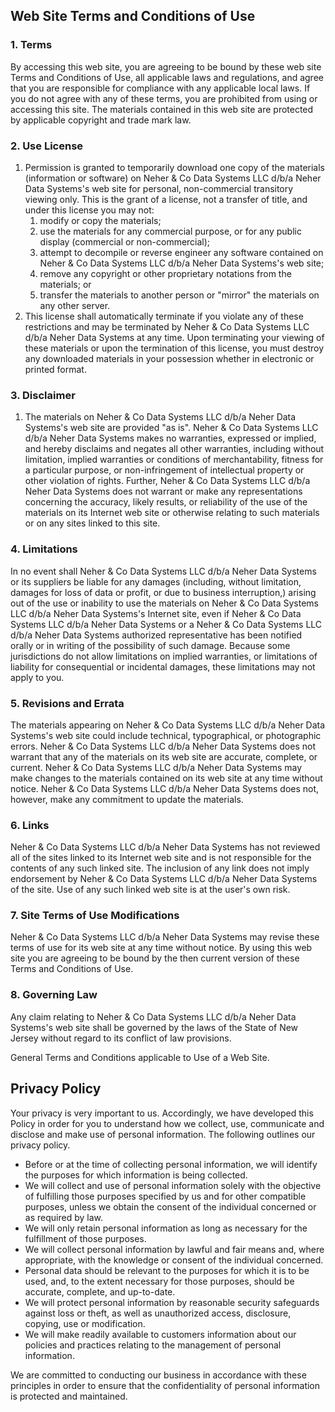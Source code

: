 Web Site Terms and Conditions of Use
------------------------------------

### 1\. Terms

By accessing this web site, you are agreeing to be bound by these web site Terms and Conditions of Use, all applicable laws and regulations, and agree that you are responsible for compliance with any applicable local laws. If you do not agree with any of these terms, you are prohibited from using or accessing this site. The materials contained in this web site are protected by applicable copyright and trade mark law.

### 2\. Use License

1.  Permission is granted to temporarily download one copy of the materials (information or software) on Neher & Co Data Systems LLC d/b/a Neher Data Systems's web site for personal, non-commercial transitory viewing only. This is the grant of a license, not a transfer of title, and under this license you may not:
    1.  modify or copy the materials;
    2.  use the materials for any commercial purpose, or for any public display (commercial or non-commercial);
    3.  attempt to decompile or reverse engineer any software contained on Neher & Co Data Systems LLC d/b/a Neher Data Systems's web site;
    4.  remove any copyright or other proprietary notations from the materials; or
    5.  transfer the materials to another person or "mirror" the materials on any other server.
2.  This license shall automatically terminate if you violate any of these restrictions and may be terminated by Neher & Co Data Systems LLC d/b/a Neher Data Systems at any time. Upon terminating your viewing of these materials or upon the termination of this license, you must destroy any downloaded materials in your possession whether in electronic or printed format.

### 3\. Disclaimer

1.  The materials on Neher & Co Data Systems LLC d/b/a Neher Data Systems's web site are provided "as is". Neher & Co Data Systems LLC d/b/a Neher Data Systems makes no warranties, expressed or implied, and hereby disclaims and negates all other warranties, including without limitation, implied warranties or conditions of merchantability, fitness for a particular purpose, or non-infringement of intellectual property or other violation of rights. Further, Neher & Co Data Systems LLC d/b/a Neher Data Systems does not warrant or make any representations concerning the accuracy, likely results, or reliability of the use of the materials on its Internet web site or otherwise relating to such materials or on any sites linked to this site.

### 4\. Limitations

In no event shall Neher & Co Data Systems LLC d/b/a Neher Data Systems or its suppliers be liable for any damages (including, without limitation, damages for loss of data or profit, or due to business interruption,) arising out of the use or inability to use the materials on Neher & Co Data Systems LLC d/b/a Neher Data Systems's Internet site, even if Neher & Co Data Systems LLC d/b/a Neher Data Systems or a Neher & Co Data Systems LLC d/b/a Neher Data Systems authorized representative has been notified orally or in writing of the possibility of such damage. Because some jurisdictions do not allow limitations on implied warranties, or limitations of liability for consequential or incidental damages, these limitations may not apply to you.

### 5\. Revisions and Errata

The materials appearing on Neher & Co Data Systems LLC d/b/a Neher Data Systems's web site could include technical, typographical, or photographic errors. Neher & Co Data Systems LLC d/b/a Neher Data Systems does not warrant that any of the materials on its web site are accurate, complete, or current. Neher & Co Data Systems LLC d/b/a Neher Data Systems may make changes to the materials contained on its web site at any time without notice. Neher & Co Data Systems LLC d/b/a Neher Data Systems does not, however, make any commitment to update the materials.

### 6\. Links

Neher & Co Data Systems LLC d/b/a Neher Data Systems has not reviewed all of the sites linked to its Internet web site and is not responsible for the contents of any such linked site. The inclusion of any link does not imply endorsement by Neher & Co Data Systems LLC d/b/a Neher Data Systems of the site. Use of any such linked web site is at the user's own risk.

### 7\. Site Terms of Use Modifications

Neher & Co Data Systems LLC d/b/a Neher Data Systems may revise these terms of use for its web site at any time without notice. By using this web site you are agreeing to be bound by the then current version of these Terms and Conditions of Use.

### 8\. Governing Law

Any claim relating to Neher & Co Data Systems LLC d/b/a Neher Data Systems's web site shall be governed by the laws of the State of New Jersey without regard to its conflict of law provisions.

General Terms and Conditions applicable to Use of a Web Site.

Privacy Policy
--------------

Your privacy is very important to us. Accordingly, we have developed this Policy in order for you to understand how we collect, use, communicate and disclose and make use of personal information. The following outlines our privacy policy.

*   Before or at the time of collecting personal information, we will identify the purposes for which information is being collected.
*   We will collect and use of personal information solely with the objective of fulfilling those purposes specified by us and for other compatible purposes, unless we obtain the consent of the individual concerned or as required by law.
*   We will only retain personal information as long as necessary for the fulfillment of those purposes.
*   We will collect personal information by lawful and fair means and, where appropriate, with the knowledge or consent of the individual concerned.
*   Personal data should be relevant to the purposes for which it is to be used, and, to the extent necessary for those purposes, should be accurate, complete, and up-to-date.
*   We will protect personal information by reasonable security safeguards against loss or theft, as well as unauthorized access, disclosure, copying, use or modification.
*   We will make readily available to customers information about our policies and practices relating to the management of personal information.

We are committed to conducting our business in accordance with these principles in order to ensure that the confidentiality of personal information is protected and maintained.
